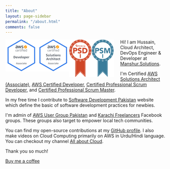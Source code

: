 ```yaml
---
title: "About"
layout: page-sidebar
permalink: "/about.html"
comments: false
---
```


<img src="assets/images/badges/da.png"
     alt="AWS Developer Associate Badge"
     style="float: left;" width="100px" />

<img src="assets/images/badges/saa.png"
     alt="AWS Solutions Architect Associate Badge"
     style="float: left;"  width="100px" />

<img src="assets/images/badges/psd.png"
     alt="Professional Scrum Developer"
     style="float: left;"  width="70px" />

<img src="assets/images/badges/psm.png"
     alt="Professional Scrum Master"
     style="float: left; margin-right: 20px;"  width="70px" />

Hi! I am Hussain, Cloud Architect, DevOps Engineer & Developer at [Manshur.Solutions](https://manshur.solutions).

I'm Certified [AWS Solutions Architect (Associate)][aws-architect], [AWS Certified Developer][aws-developer], [Certified Professional Scrum Developer][scrum-developer], and [Certified Professional Scrum Master][scrum-master].

In my free time I contribute to [Software Development Pakistan](http://softdevpk.com) website which define the basic of software development practices for newbies. 

I'm admin of [AWS User Group Pakistan](https://www.facebook.com/groups/awsugpk) and [Karachi Freelancers](https://www.facebook.com/groups/karachifreelancers) Facebook groups. These groups also target to empower local tech communities. 

You can find my open-source contributions at my [GitHub profile](http://github.com/husyn/). I also make videos on Cloud Computing primarily on AWS in Urdu/Hindi language. You can checkout my channel [All about Cloud](https://www.youtube.com/channel/UCQnAN556-_JeXfiQi9SgN_g).


Thank you so much!

<a class="btn btn-danger" href="https://www.buymeacoffee.com/husyn">Buy me a coffee</a>

[aws-architect]: https://www.youracclaim.com/badges/9b211ff6-ec61-46ca-a372-5cefe1b7a453
[aws-developer]: https://www.youracclaim.com/badges/ba6fa512-60a2-4135-875d-db330818e44e
[scrum-developer]: https://www.scrum.org/certificates/398038
[scrum-master]: https://www.scrum.org/certificates/308171
